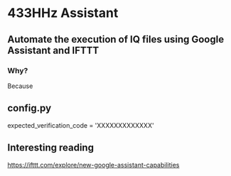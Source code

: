 # 433HHz Assistant
## Automate the execution of IQ files using Google Assistant and IFTTT

### Why?
Because

## config.py
expected_verification_code = 'XXXXXXXXXXXXX'

## Interesting reading
https://ifttt.com/explore/new-google-assistant-capabilities